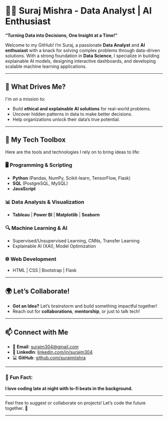 
# 👨‍💻 Suraj Mishra - Data Analyst | AI Enthusiast  

**“Turning Data into Decisions, One Insight at a Time!”**  

Welcome to my GitHub! I’m Suraj, a passionate **Data Analyst** and **AI enthusiast** with a knack for solving complex problems through data-driven solutions. With a strong foundation in **Data Science**, I specialize in building explainable AI models, designing interactive dashboards, and developing scalable machine learning applications.  

---

## 🧠 What Drives Me?  

I'm on a mission to:  
- Build **ethical and explainable AI solutions** for real-world problems.  
- Uncover hidden patterns in data to make better decisions.  
- Help organizations unlock their data’s true potential.  

---

## 🌟 My Tech Toolbox  

Here are the tools and technologies I rely on to bring ideas to life:  

### 🖥 Programming & Scripting  
- **Python** (Pandas, NumPy, Scikit-learn, TensorFlow, Flask)  
- **SQL** (PostgreSQL, MySQL)  
- **JavaScript**  

### 📊 Data Analysis & Visualization  
- **Tableau** | **Power BI** | **Matplotlib** | **Seaborn**  

### 🔍 Machine Learning & AI  
- Supervised/Unsupervised Learning, CNNs, Transfer Learning  
- Explainable AI (XAI), Model Optimization  

### 🌐 Web Development  
- HTML | CSS | Bootstrap | Flask  

---


## 🌍 Let’s Collaborate!  

- **Got an Idea?** Let’s brainstorm and build something impactful together!  
- Reach out for **collaborations**, **mentorship**, or just to talk tech!  

---

## 📫 Connect with Me  

- 📧 **Email**: [surajm304@gmail.com](mailto:surajm304@gmail.com)  
- 🔗 **LinkedIn**: [linkedin.com/in/surajm304](https://linkedin.com/in/surajm304)  
- 💻 **GitHub**: [github.com/surajmiishra](https://github.com/surajmiishra)  

---

### 👾 Fun Fact:  
**I love coding late at night with lo-fi beats in the background.**  

---

Feel free to suggest or collaborate on projects! Let’s code the future together. 🚀  

---
